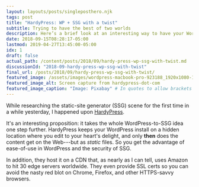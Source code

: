 ```yaml
---
layout: layouts/posts/singleposthero.njk
tags: post
title: "HardyPress: WP + SSG with a twist"
subtitle: Trying to have the best of two worlds
description: Here’s a brief look at an interesting way to have your WordPress cake and eat your SSG site, too—or something like that.
date: 2018-09-15T08:28:17-05:00
lastmod: 2019-04-27T13:45:00-05:00
idx: 1
draft: false
actual_path: /content/posts/2018/09/hardy-press-wp-ssg-with-twist.md
discussionId: "2018-09-hardy-press-wp-ssg-with-twist"
final_url: /posts/2018/09/hardy-press-wp-ssg-with-twist/
featured_image: /assets/images/wordpress-macbook-pro-923188_1920x1080-1920.jpg
featured_image_alt: Screen capture from hardypress-dot-com
featured_image_caption: "Image: Pixabay" # In quotes to allow brackets
---
```


While researching the static-site generator (SSG) scene for the first time in a while yesterday, I happened upon  [HardyPress](https://www.hardypress.com).

It's an interesting proposition: it takes the whole WordPress-to-SSG idea one step further. HardyPress keeps your WordPress install on a hidden location where you edit to your heart's delight, and only **then** does the content get on the Web---but as *static* files. So you get the advantage of ease-of-use in WordPress and the security of SSG.

In addition, they host it on a CDN that, as nearly as I can tell, uses Amazon to hit 30 edge servers worldwide. They even provide SSL certs so you can avoid the nasty red blot on Chrome, Firefox, and other HTTPS-savvy browsers.
